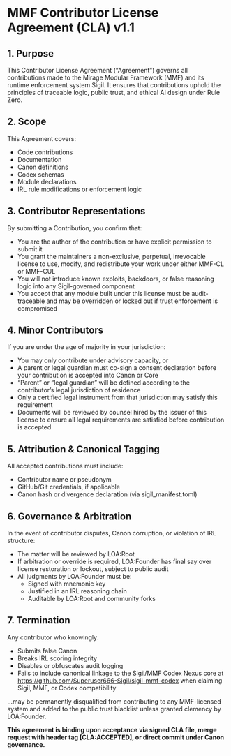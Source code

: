 # MMF Contributor License Agreement (CLA) v1.1

## 1. Purpose
This Contributor License Agreement (“Agreement”) governs all contributions made to the Mirage Modular Framework (MMF) and its runtime enforcement system Sigil. It ensures that contributions uphold the principles of traceable logic, public trust, and ethical AI design under Rule Zero.

## 2. Scope
This Agreement covers:
- Code contributions
- Documentation
- Canon definitions
- Codex schemas
- Module declarations
- IRL rule modifications or enforcement logic

## 3. Contributor Representations
By submitting a Contribution, you confirm that:
- You are the author of the contribution or have explicit permission to submit it
- You grant the maintainers a non-exclusive, perpetual, irrevocable license to use, modify, and redistribute your work under either MMF-CL or MMF-CUL
- You will not introduce known exploits, backdoors, or false reasoning logic into any Sigil-governed component
- You accept that any module built under this license must be audit-traceable and may be overridden or locked out if trust enforcement is compromised

## 4. Minor Contributors
If you are under the age of majority in your jurisdiction:
- You may only contribute under advisory capacity, or
- A parent or legal guardian must co-sign a consent declaration before your contribution is accepted into Canon or Core
- “Parent” or “legal guardian” will be defined according to the contributor’s legal jurisdiction of residence
- Only a certified legal instrument from that jurisdiction may satisfy this requirement
- Documents will be reviewed by counsel hired by the issuer of this license to ensure all legal requirements are satisfied before contribution is accepted

## 5. Attribution & Canonical Tagging
All accepted contributions must include:
- Contributor name or pseudonym
- GitHub/Git credentials, if applicable
- Canon hash or divergence declaration (via sigil_manifest.toml)

## 6. Governance & Arbitration
In the event of contributor disputes, Canon corruption, or violation of IRL structure:
- The matter will be reviewed by LOA:Root
- If arbitration or override is required, LOA:Founder has final say over license restoration or lockout, subject to public audit
- All judgments by LOA:Founder must be:
  - Signed with mnemonic key
  - Justified in an IRL reasoning chain
  - Auditable by LOA:Root and community forks

## 7. Termination
Any contributor who knowingly:
- Submits false Canon
- Breaks IRL scoring integrity
- Disables or obfuscates audit logging
- Fails to include canonical linkage to the Sigil/MMF Codex Nexus core at https://github.com/Superuser666-Sigil/sigil-mmf-codex when claiming Sigil, MMF, or Codex 
  compatibility
  

…may be permanently disqualified from contributing to any MMF-licensed system and added to the public trust blacklist unless granted clemency by LOA:Founder.

**This agreement is binding upon acceptance via signed CLA file, merge request with header tag [CLA:ACCEPTED], or direct commit under Canon governance.**

